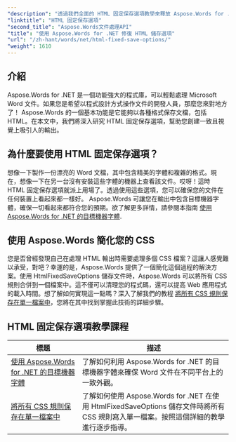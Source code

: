 ```yaml
---
"description": "透過我們全面的 HTML 固定保存選項教學來釋放 Aspose.Words for .NET 的強大功能。學習簡化您的文件工作流程。"
"linktitle": "HTML 固定保存選項"
"second_title": "Aspose.Words文件處理API"
"title": "使用 Aspose.Words for .NET 修復 HTML 儲存選項"
"url": "/zh-hant/words/net/html-fixed-save-options/"
"weight": 1610
---
```


## 介紹

Aspose.Words for .NET 是一個功能強大的程式庫，可以輕鬆處理 Microsoft Word 文件。如果您是希望以程式設計方式操作文件的開發人員，那麼您來對地方了！ Aspose.Words 的一個基本功能是它能夠以各種格式保存文檔，包括 HTML。在本文中，我們將深入研究 HTML 固定保存選項，幫助您創建一致且視覺上吸引人的輸出。

## 為什麼要使用 HTML 固定保存選項？

想像一下製作一份漂亮的 Word 文檔，其中包含精美的字體和複雜的格式。現在，想像一下在另一台沒有安裝這些字體的機器上查看該文件。哎呀！這時 HTML 固定保存選項就派上用場了。透過使用這些選項，您可以確保您的文件在任何裝置上看起來都一樣好。 Aspose.Words 可讓您在輸出中包含目標機器字體，確保一切看起來都符合您的預期。欲了解更多詳情，請參閱本指南 [使用 Aspose.Words for .NET 的目標機器字體](./target-machine-font/).

## 使用 Aspose.Words 簡化您的 CSS

您是否曾經發現自己在處理 HTML 輸出時需要處理多個 CSS 檔案？這讓人感覺難以承受，對吧？幸運的是，Aspose.Words 提供了一個簡化這個過程的解決方案。使用 HtmlFixedSaveOptions 儲存文件時，Aspose.Words 可以將所有 CSS 規則合併到一個檔案中。這不僅可以清理您的程式碼，還可以提高 Web 應用程式的載入時間。想了解如何實現這一點嗎？深入了解我們的教程 [將所有 CSS 規則保存在單一檔案中](./save-all-css-rules-in-single-file/)，您將在其中找到掌握此技術的詳細步驟。

 ## HTML 固定保存選項教學課程
|標題 |描述 |
| --- | --- |
| [使用 Aspose.Words for .NET 的目標機器字體](./target-machine-font/) |了解如何利用 Aspose.Words for .NET 的目標機器字體來確保 Word 文件在不同平台上的一致外觀。 |
| [將所有 CSS 規則保存在單一檔案中](./save-all-css-rules-in-single-file/) |了解如何使用 Aspose.Words for .NET 在使用 HtmlFixedSaveOptions 儲存文件時將所有 CSS 規則寫入單一檔案。按照這個詳細的教學進行逐步指導。 |